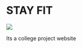 # STAY FIT
<p>
  <img src="https://github.com/import-keshav/gym/blob/master/static/images/Screenshot%20from%202018-10-30%2010-21-32.png">
</p>
Its a college project website
